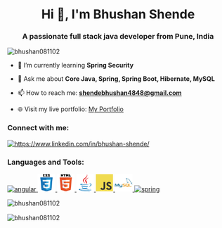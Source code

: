 <h1 align="center">Hi 👋, I'm Bhushan Shende</h1>
<h3 align="center">A passionate full stack java developer from Pune, India</h3>

<p align="left"> <img src="https://komarev.com/ghpvc/?username=bhushan081102&label=Profile%20views&color=0e75b6&style=flat" alt="bhushan081102" /> </p>

- 🌱 I’m currently learning **Spring Security**

- 💬 Ask me about **Core Java, Spring, Spring Boot, Hibernate, MySQL**

- 📫 How to reach me: **shendebhushan4848@gmail.com**

- 🌐 Visit my live portfolio: [My Portfolio](https://bhushan081102.github.io/BhushanS_Portfolio)

<h3 align="left">Connect with me:</h3>
<p align="left">
  <a href="https://linkedin.com/in/bhushan-shende/" target="blank"><img align="center" src="https://raw.githubusercontent.com/rahuldkjain/github-profile-readme-generator/master/src/images/icons/Social/linked-in-alt.svg" alt="https://www.linkedin.com/in/bhushan-shende/" height="30" width="40" /></a>
</p>

<h3 align="left">Languages and Tools:</h3>
<p align="left"> 
  <a href="https://angular.io" target="_blank" rel="noreferrer"> <img src="https://angular.io/assets/images/logos/angular/angular.svg" alt="angular" width="40" height="40"/> </a>
  <a href="https://www.w3schools.com/css/" target="_blank" rel="noreferrer"> <img src="https://raw.githubusercontent.com/devicons/devicon/master/icons/css3/css3-original-wordmark.svg" alt="css3" width="40" height="40"/> </a>
  <a href="https://www.w3.org/html/" target="_blank" rel="noreferrer"> <img src="https://raw.githubusercontent.com/devicons/devicon/master/icons/html5/html5-original-wordmark.svg" alt="html5" width="40" height="40"/> </a>
  <a href="https://www.java.com" target="_blank" rel="noreferrer"> <img src="https://raw.githubusercontent.com/devicons/devicon/master/icons/java/java-original.svg" alt="java" width="40" height="40"/> </a>
  <a href="https://developer.mozilla.org/en-US/docs/Web/JavaScript" target="_blank" rel="noreferrer"> <img src="https://raw.githubusercontent.com/devicons/devicon/master/icons/javascript/javascript-original.svg" alt="javascript" width="40" height="40"/> </a>
  <a href="https://www.mysql.com/" target="_blank" rel="noreferrer"> <img src="https://raw.githubusercontent.com/devicons/devicon/master/icons/mysql/mysql-original-wordmark.svg" alt="mysql" width="40" height="40"/> </a>
  <a href="https://spring.io/" target="_blank" rel="noreferrer"> <img src="https://www.vectorlogo.zone/logos/springio/springio-icon.svg" alt="spring" width="40" height="40"/> </a>
</p>

<p><img align="center" src="https://github-readme-stats.vercel.app/api/top-langs?username=bhushan081102&show_icons=true&locale=en&layout=compact" alt="bhushan081102" /></p>

<p><img align="center" src="https://github-readme-streak-stats.herokuapp.com/?user=bhushan081102&" alt="bhushan081102" /></p>
